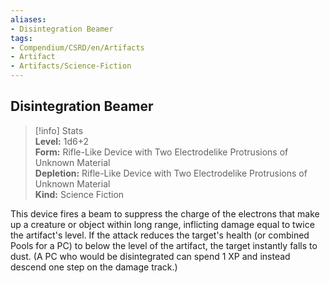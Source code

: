```yaml
---
aliases:
- Disintegration Beamer
tags:
- Compendium/CSRD/en/Artifacts
- Artifact
- Artifacts/Science-Fiction
---
```


  
## Disintegration Beamer  
>[!info] Stats  
> **Level:** 1d6+2  
> **Form:** Rifle-Like Device with Two Electrodelike Protrusions of Unknown Material  
> **Depletion:** Rifle-Like Device with Two Electrodelike Protrusions of Unknown Material  
> **Kind:** Science Fiction
  
This device fires a beam to suppress the charge of the electrons that make up a creature or object within long range, inflicting damage equal to twice the artifact's level. If the attack reduces the target's health (or combined Pools for a PC) to below the level of the artifact, the target instantly falls to dust. (A PC who would be disintegrated can spend 1 XP and instead descend one step on the damage track.)